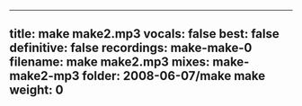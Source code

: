 
---
title: make make2.mp3
vocals: false
best: false
definitive: false
recordings: make-make-0
filename: make make2.mp3
mixes: make-make2-mp3
folder: 2008-06-07/make make
weight: 0
---
